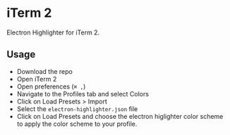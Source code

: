 # iTerm 2

Electron Highlighter for iTerm 2.

## Usage

- Download the repo
- Open iTerm 2
- Open preferences (`⌘ ,`)
- Navigate to the Profiles tab and select Colors
- Click on Load Presets > Import
- Select the `electron-highlighter.json` file
- Click on Load Presets and choose the electron higlighter color scheme to apply the color scheme to your profile.
